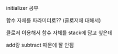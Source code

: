 

initializer 공부

함수 자체를 파라미터로?? (클로저에 대해서)

클로저 이용해서 함수 자체를 stack에 담고 싶은데

add랑 subtract 때문에 잘 안됨


